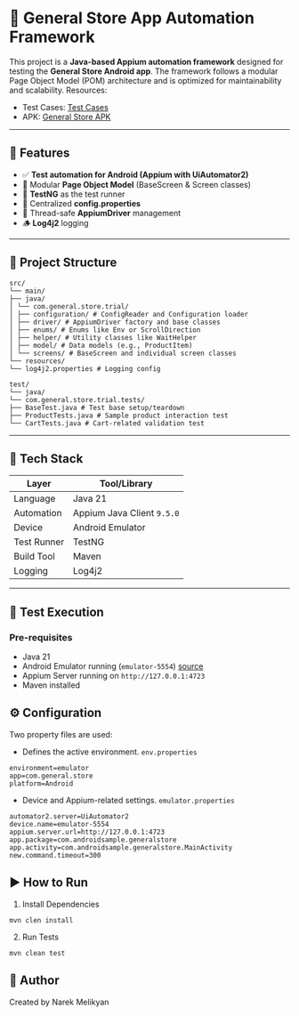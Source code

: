 # 📱 General Store App Automation Framework

This project is a **Java-based Appium automation framework** designed for testing the **General Store Android app**. The
framework follows a modular Page Object Model (POM) architecture and is optimized for maintainability and scalability.
Resources:
- Test Cases: [Test Cases](src/main/resources/task/Test_Cases.pdf)
- APK: [General Store APK](src/main/resources/task/General-Store.apk)

---

## 🚀 Features

- ✅ **Test automation for Android (Appium with UiAutomator2)**
- 🧩 Modular **Page Object Model** (BaseScreen & Screen classes)
- 🧪 **TestNG** as the test runner
- 📄 Centralized **config.properties**
- 🔧 Thread-safe **AppiumDriver** management
- 🪵 **Log4j2** logging

---

## 📁 Project Structure

```
src/
└── main/
├── java/
│ └── com.general.store.trial/
│ ├── configuration/ # ConfigReader and Configuration loader
│ ├── driver/ # AppiumDriver factory and base classes
│ ├── enums/ # Enums like Env or ScrollDirection
│ ├── helper/ # Utility classes like WaitHelper
│ ├── model/ # Data models (e.g., ProductItem)
│ └── screens/ # BaseScreen and individual screen classes
└── resources/
└── log4j2.properties # Logging config

test/
└── java/
└── com.general.store.trial.tests/
├── BaseTest.java # Test base setup/teardown
├── ProductTests.java # Sample product interaction test
└── CartTests.java # Cart-related validation test
```

---

## 🧰 Tech Stack

| Layer       | Tool/Library               |
|-------------|----------------------------|
| Language    | Java 21                    |
| Automation  | Appium Java Client `9.5.0` |
| Device      | Android Emulator           |
| Test Runner | TestNG                     |
| Build Tool  | Maven                      |
| Logging     | Log4j2                     |

---

## 🧪 Test Execution

### Pre-requisites

- Java 21
- Android Emulator running (`emulator-5554`) [source](https://developer.android.com/studio)
- Appium Server running on `http://127.0.0.1:4723`
- Maven installed

## ⚙️ Configuration

Two property files are used:

- Defines the active environment.
`env.properties`
```properties
environment=emulator
app=com.general.store
platform=Android
```
- Device and Appium-related settings.
`emulator.properties`
```peoperties
automator2.server=UiAutomator2
device.name=emulator-5554
appium.server.url=http://127.0.0.1:4723
app.package=com.androidsample.generalstore
app.activity=com.androidsample.generalstore.MainActivity
new.command.timeout=300
```


## ▶️ How to Run

1. Install Dependencies 

``mvn clen install``

2. Run Tests

``mvn clean test``

## 📜 Author
Created by Narek Melikyan